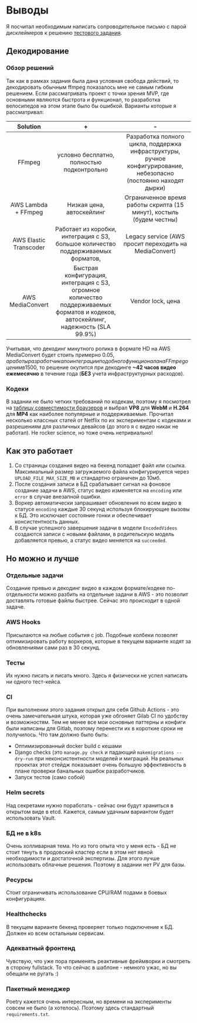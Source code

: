 # Выводы

Я посчитал необходимым написать сопроводительное письмо с парой дисклеймеров к
решению [тестового задания](https://docs.google.com/document/d/13uXcDHhmi_4psNHFZX5x-uJ8V8dOunKHjuVriPZKPqI).

## Декодирование

### Обзор решений

Так как в рамках задания была дана условная свобода действий, то декодировать обычным ffmpeg показалось мне не самым
гибким решением. Если рассматривать проект с точки зрения MVP, где основными являются быстрота и функционал, то
разработка велосипедов на этом этапе было бы ошибкой. Варианты которые я рассматривал:

| Solution | + | - |
| :-------------: |:-------------:|:-----:|
| FFmpeg   | условно бесплатно, полностью подконтрольно | Разработка полного цикла, поддержка инфраструктуры, ручное конфигурирование, небезопасно (постоянно находят дырки) |
| AWS Lambda + FFmpeg | Низкая цена, автоскейлинг | Ограниченное время работы скрипта (15 минут), костыль (будем честны) |
| AWS Elastic Transcoder | Работает из коробки, интеграция с S3, большое количество поддерживаемых форматов, | Legacy service (AWS просит переходить на MediaConvert)|
| AWS MediaConvert | Быстрая конфигурация, интеграция с S3, огромное количество поддерживаемых форматов и кодеков, автоскейлинг, надежность (SLA 99.9%) | Vendor lock, цена |

Учитывая, что декодинг минутного ролика в формате HD на AWS MediaConvert будет стоить примерно 0.05$, а работы
разработчика по интеграции подобного функционала на FFmpeg оценим в 1500$, то решение окупится при декодинге **~42 часов
видео ежемесячно** в течение года (**БЕЗ** учета инфраструктурных расходов).

### Кодеки

В задании не было четких требований по кодекам, поэтому я посмотрел
на [таблицу совместимости браузеров](https://www.encoding.com/html5-video-codec/) и выбрал **VP8** для **WebM** и
**H.264** для **MP4** как наиболее популярные и поддерживаемые. Прочитал несколько классных статей от Netflix по их
экспериментам с кодеками и разрешениям для различных девайсов (до этого я с видео никак не работал). Не rocker science,
но тоже очень нетривиально!

## Как это работает

1. Со страницы создания видео на бекенд попадает файл или ссылка. Максимальный размер загружаемого файла конфигурируется
   через `UPLOAD_FILE_MAX_SIZE_MB` и стандартно ограничен до 10мб.
2. После создания записи в БД срабатывает сигнал на фоновое создание задачи в AWS, статус видео изменяется на `encoding`
   или `error` в случае внезапной ошибки.
3. Воркер автоматически запрашивает обновления по всем видео в статусе `encoding` каждые 30 секунд используя блокирующие
   вызовы к БД. Это исключает состояние гонки и обеспечивает консистентность данных.
4. В случае успешного завершения задачи в модели `EncodedVideos` создаются записи с новыми файлами, в родительскую
   модель добавляется превью, а статус видео меняется на `succeeded`.

## Но можно и лучше

### Отдельные задачи

Создание превью и декодинг видео в каждом формате/кодеке по-отдельности можно разбить на отдельные задачи в AWS - это
позволит доставлять готовые файлы быстрее. Сейчас это происходит в одной задаче.

### AWS Hooks

Присылаются на любые события с job. Подобные колбеки позволят оптимизировать работу воркеров, которые в текущем варианте
ходят за обновлениями сами раз в 30 секунд.

### Тесты

Их нужно писать и писать много. Здесь я физически не успел написать ни одного тест-кейса.

### CI

При выполнении этого задания открыл для себя Github Actions - это очень замечательная штука, которая уже обгоняет Gilab
CI по удобству и возможностям. Тем не менее все мои основные паттерны и конфиги были написаны для Gitlab, поэтому
перенести их в короткие сроки не получилось. Что там должно было быть:

* Оптимизированный docker build с кешами
* Django checks (это `manage.py check` и падающий `makemigrations --dry-run` при неконсистентности моделей и миграций.
  На реальных проектах этот стейдж показывает очень большую эффективность в плане проверки банальных ошибок
  разработчиков.
* Запуск тестов (само собой)

### Helm secrets

Над секретами нужно поработать - сейчас они будут храниться в открытом виде в etcd. Кажется, самым удачным вариантом
будет использовать Vault.

### БД не в k8s

Очень холливарная тема. Но из того опыта что у меня есть - БД не стоит тянуть в продовский кластер если в этом нет явной
необходимости и достаточной экспертизы. Для этого лучше использовать облачные решения. Поэтому в задании нет PV для
базы.

### Ресурсы

Стоит ограничивать использование CPU/RAM подами в боевых конфигурациях.

### Healthchecks

В текущем варианте бекенд проверяет только подключение к БД. Должен ко всем остальным сервисам.

### Адекватный фронтенд

Чувствую, что уже пора применять реактивные фреймворки и смотреть в сторону fullstack. То что сейчас в шаблоне - немного
ужас, но вы обещали не ругать :)

### Пакетный менеджер

Poetry кажется очень интересным, но времени на эксперименты совсем не было (а хотелось). Поэтому здесь
стандартный `requirements.txt`.

